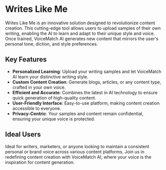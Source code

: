 # Writes Like Me

Writes Like Me is an innovative solution designed to revolutionize content creation. This cutting-edge tool allows users to upload samples of their own writing, enabling the AI to learn and adapt to their unique style and voice. Once trained, VoiceMatch AI generates new content that mirrors the user's personal tone, diction, and style preferences.

## Key Features

- **Personalized Learning**: Upload your writing samples and let VoiceMatch AI learn your distinctive writing style.
- **Custom Content Creation**: Generate blogs, articles, or any content type, crafted in your own voice.
- **Efficient and Accurate**: Combines the latest in AI technology to ensure quick generation of high-quality content.
- **User-Friendly Interface**: Easy-to-use platform, making content creation accessible to everyone.
- **Privacy-Centric**: Your samples and content remain confidential, ensuring your unique voice is protected.

## Ideal Users

Ideal for writers, marketers, or anyone looking to maintain a consistent personal or brand voice across various content platforms. Join us in redefining content creation with VoiceMatch AI, where your voice is the inspiration for content generation.
